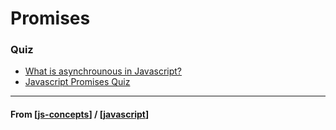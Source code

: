 # Promises

### Quiz

- [What is asynchrounous in Javascript?](https://www.codingame.com/playgrounds/347/javascript-promises-mastering-the-asynchronous/what-is-asynchronous-in-javascript)
- [Javascript Promises Quiz](https://danlevy.net/javascript-promises-quiz/)

---

#### **From** [[js-concepts]] / [[javascript]]

[//begin]: # "Autogenerated link references for markdown compatibility"
[js-concepts]: js-concepts "JS Concepts"
[javascript]: ../javascript "Javascript"
[//end]: # "Autogenerated link references"